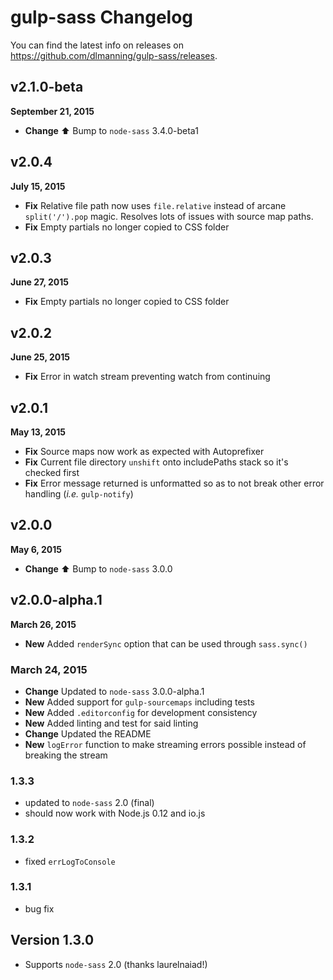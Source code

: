 # gulp-sass Changelog

You can find the latest info on releases on <https://github.com/dlmanning/gulp-sass/releases>.

## v2.1.0-beta

**September 21, 2015**

* **Change** :arrow_up: Bump to `node-sass` 3.4.0-beta1

## v2.0.4

**July 15, 2015**

* **Fix** Relative file path now uses `file.relative` instead of arcane `split('/').pop` magic. Resolves lots of issues with source map paths.
* **Fix** Empty partials no longer copied to CSS folder

## v2.0.3

**June 27, 2015**

* **Fix** Empty partials no longer copied to CSS folder

## v2.0.2

**June 25, 2015**

* **Fix** Error in watch stream preventing watch from continuing

## v2.0.1

**May 13, 2015**

* **Fix** Source maps now work as expected with Autoprefixer
* **Fix** Current file directory `unshift` onto includePaths stack so it's checked first
* **Fix** Error message returned is unformatted so as to not break other error handling (*i.e.* `gulp-notify`)

## v2.0.0

**May 6, 2015**

* **Change** :arrow_up: Bump to `node-sass` 3.0.0

## v2.0.0-alpha.1

**March 26, 2015**

* **New** Added `renderSync` option that can be used through `sass.sync()`

### March 24, 2015

* **Change** Updated to `node-sass` 3.0.0-alpha.1
* **New** Added support for `gulp-sourcemaps` including tests
* **New** Added `.editorconfig` for development consistency
* **New** Added linting and test for said linting
* **Change** Updated the README
* **New** `logError` function to make streaming errors possible instead of breaking the stream

### 1.3.3

* updated to `node-sass` 2.0 (final)
* should now work with Node.js 0.12 and io.js

### 1.3.2

* fixed `errLogToConsole`

### 1.3.1

* bug fix

## Version 1.3.0

* Supports `node-sass` 2.0 (thanks laurelnaiad!)
